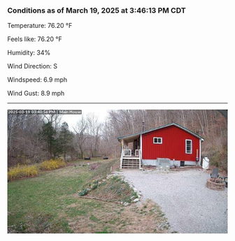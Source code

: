 ### Conditions as of March 19, 2025 at 3:46:13 PM CDT 

Temperature: 76.20 &deg;F

Feels like: 76.20 &deg;F

Humidity: 34%

Wind Direction: S

Windspeed: 6.9 mph

Wind Gust: 8.9 mph

---

<img src="./images/latest.jpeg"/>

